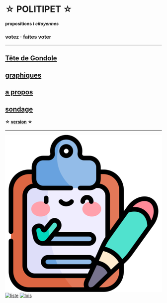 <div id="header" markdown="1" onclick="location.href='info'">

☆ POLITIPET ☆
=============

#### propositions <b>ℹ️ </b> _citoyennes_

### votez · faites voter

</div>

-----

## [Tête de Gondole](tdg)
## [graphiques](gfx)
## [a propos](info)
## [sondage](poll)

#### ☆ [version](ver) ☆

-----

<div id="footer" markdown="1">

[![sondage](favicon.ico)](poll/)
[![liste][logo an]][most voted]
[![lois][logo lois]](commission/lois.md)

</div>


[logo an]: https://www.assemblee-nationale.fr/assets/images/logo_an_square.png
[logo lois]: https://www.assemblee-nationale.fr/var/ezflow_site/storage/images/3/8/8/9/4589883-1-fre-FR/PICTO_AFF_LOIS_300x300.png
[most voted]: https://petitions.assemblee-nationale.fr/initiatives?order=most_voted

